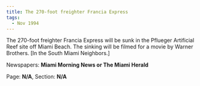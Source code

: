 ```yaml
---  
title: The 270-foot freighter Francia Express  
tags:  
  - Nov 1994  
---  
```

  
The 270-foot freighter Francia Express will be sunk in the Pflueger Artificial Reef site off Miami Beach. The sinking will be filmed for a movie by Warner Brothers. [In the South Miami Neighbors.]  
  
Newspapers: **Miami Morning News or The Miami Herald**  
  
Page: **N/A**, Section: **N/A** 
